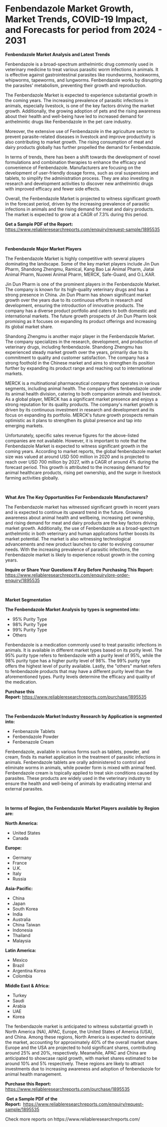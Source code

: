 <p><h1>Fenbendazole Market Growth, Market Trends, COVID-19 Impact, and Forecasts for period from 2024 - 2031</h1></p><p><strong>Fenbendazole Market Analysis and Latest Trends</strong></p>
<p><p>Fenbendazole is a broad-spectrum anthelmintic drug commonly used in veterinary medicine to treat various parasitic worm infections in animals. It is effective against gastrointestinal parasites like roundworms, hookworms, whipworms, tapeworms, and lungworms. Fenbendazole works by disrupting the parasites' metabolism, preventing their growth and reproduction.</p><p>The Fenbendazole Market is expected to experience substantial growth in the coming years. The increasing prevalence of parasitic infections in animals, especially livestock, is one of the key factors driving the market growth. Additionally, the growing adoption of pets and the rising awareness about their health and well-being have led to increased demand for anthelmintic drugs like Fenbendazole in the pet care industry.</p><p>Moreover, the extensive use of Fenbendazole in the agriculture sector to prevent parasite-related diseases in livestock and improve productivity is also contributing to market growth. The rising consumption of meat and dairy products globally has further propelled the demand for Fenbendazole.</p><p>In terms of trends, there has been a shift towards the development of novel formulations and combination therapies to enhance the efficacy and convenience of Fenbendazole. Manufacturers are focusing on the development of user-friendly dosage forms, such as oral suspensions and tablets, to simplify the administration process. They are also investing in research and development activities to discover new anthelmintic drugs with improved efficacy and fewer side effects.</p><p>Overall, the Fenbendazole Market is projected to witness significant growth in the forecast period, driven by the increasing prevalence of parasitic infections in animals and the rising demand for meat and dairy products. The market is expected to grow at a CAGR of 7.3% during this period.</p></p>
<p><strong>Get a Sample PDF of the Report:&nbsp;</strong> <a href="https://www.reliableresearchreports.com/enquiry/request-sample/1895535">https://www.reliableresearchreports.com/enquiry/request-sample/1895535</a></p>
<p>&nbsp;</p>
<p><strong>Fenbendazole Major Market Players</strong></p>
<p><p>The Fenbendazole Market is highly competitive with several players dominating the landscape. Some of the key market players include Jin Dun Pharm, Shandong Zhengmu, Ramical, Kang Bao Lai Animal Pharm, Jiatai Animal Pharm, Nuowei Animal Pharm, MERCK, Safe-Guard, and O.L.KAR. </p><p>Jin Dun Pharm is one of the prominent players in the Fenbendazole Market. The company is known for its high-quality veterinary drugs and has a strong presence in China. Jin Dun Pharm has shown significant market growth over the years due to its continuous efforts in research and development, ensuring the introduction of innovative products. The company has a diverse product portfolio and caters to both domestic and international markets. The future growth prospects of Jin Dun Pharm look promising as it focuses on expanding its product offerings and increasing its global market share.</p><p>Shandong Zhengmu is another major player in the Fenbendazole Market. The company specializes in the research, development, and production of veterinary drugs, including fenbendazole. Shandong Zhengmu has experienced steady market growth over the years, primarily due to its commitment to quality and customer satisfaction. The company has a strong foothold in the Chinese market and aims to strengthen its position further by expanding its product range and reaching out to international markets.</p><p>MERCK is a multinational pharmaceutical company that operates in various segments, including animal health. The company offers fenbendazole under its animal health division, catering to both companion animals and livestock. As a global player, MERCK has a significant market presence and enjoys a strong reputation for its quality products. The company's market growth is driven by its continuous investment in research and development and its focus on expanding its portfolio. MERCK's future growth prospects remain optimistic as it plans to strengthen its global presence and tap into emerging markets.</p><p>Unfortunately, specific sales revenue figures for the above-listed companies are not available. However, it is important to note that the Fenbendazole Market is expected to witness significant growth in the coming years. According to market reports, the global fenbendazole market size was valued at around USD 500 million in 2020 and is projected to reach over USD 700 million by 2027, with a CAGR of around 4% during the forecast period. This growth is attributed to the increasing demand for animal healthcare products, rising pet ownership, and the surge in livestock farming activities globally.</p></p>
<p>&nbsp;</p>
<p><strong>What Are The Key Opportunities For Fenbendazole Manufacturers?</strong></p>
<p><p>The Fenbendazole market has witnessed significant growth in recent years and is expected to continue its upward trend in the future. Growing awareness about animal health and wellbeing, increasing pet ownership, and rising demand for meat and dairy products are the key factors driving market growth. Additionally, the use of Fenbendazole as a broad-spectrum anthelmintic in both veterinary and human applications further boosts its market potential. The market is also witnessing technological advancements and new product launches to cater to evolving consumer needs. With the increasing prevalence of parasitic infections, the Fenbendazole market is likely to experience robust growth in the coming years.</p></p>
<p><strong>Inquire or Share Your Questions If Any Before Purchasing This Report:</strong> <a href="https://www.reliableresearchreports.com/enquiry/pre-order-enquiry/1895535">https://www.reliableresearchreports.com/enquiry/pre-order-enquiry/1895535</a></p>
<p>&nbsp;</p>
<p><strong>Market Segmentation</strong></p>
<p><strong>The Fenbendazole Market Analysis by types is segmented into:</strong></p>
<p><ul><li>95% Purity Type</li><li>98% Purity Type</li><li>99% Purity Type</li><li>Others</li></ul></p>
<p><p>Fenbendazole is a medication commonly used to treat parasitic infections in animals. It is available in different market types based on its purity level. The 95% purity type refers to fenbendazole with a purity level of 95%, while the 98% purity type has a higher purity level of 98%. The 99% purity type offers the highest level of purity available. Lastly, the "others" market refers to fenbendazole products that may have a different purity level than the aforementioned types. Purity levels determine the efficacy and quality of the medication.</p></p>
<p><strong>Purchase this Report:&nbsp;</strong><a href="https://www.reliableresearchreports.com/purchase/1895535">https://www.reliableresearchreports.com/purchase/1895535</a></p>
<p>&nbsp;</p>
<p><strong>The Fenbendazole Market Industry Research by Application is segmented into:</strong></p>
<p><ul><li>Fenbenazole Tablets</li><li>Fenbendazole Powder</li><li>Fenbenazole Cream</li></ul></p>
<p><p>Fenbendazole, available in various forms such as tablets, powder, and cream, finds its market application in the treatment of parasitic infections in animals. Fenbendazole tablets are orally administered to control and eliminate worms in animals, while powder form is mixed with animal feed. Fenbendazole cream is topically applied to treat skin conditions caused by parasites. These products are widely used in the veterinary industry to ensure the health and well-being of animals by eradicating internal and external parasites.</p></p>
<p>&nbsp;</p>
<p><strong>In terms of Region, the Fenbendazole Market Players available by Region are:</strong></p>
<p>
    <p> <strong> North America: </strong>
        <ul>
            <li>United States</li>
            <li>Canada</li>
        </ul>
        </p> 
    <p> <strong> Europe: </strong>
        <ul>
            <li>Germany</li>
            <li>France</li>
            <li>U.K.</li>
            <li>Italy</li>
            <li>Russia</li>
        </ul>
        </p> 
    <p> <strong> Asia-Pacific: </strong>
        <ul>
            <li>China</li>
            <li>Japan</li>
            <li>South Korea</li>
            <li>India</li>
            <li>Australia</li>
            <li>China Taiwan</li>
            <li>Indonesia</li>
            <li>Thailand</li>
            <li>Malaysia</li>
        </ul>
        </p> 
    <p> <strong> Latin America: </strong>
        <ul>
            <li>Mexico</li>
            <li>Brazil</li>
            <li>Argentina Korea</li>
            <li>Colombia</li>
        </ul>
        </p> 
    <p> <strong> Middle East & Africa: </strong>
        <ul>
            <li>Turkey</li>
            <li>Saudi</li>
            <li>Arabia</li>
            <li>UAE</li>
            <li>Korea</li>
        </ul>
    </p>
    </p>
<p><p>The fenbendazole market is anticipated to witness substantial growth in North America (NA), APAC, Europe, the United States of America (USA), and China. Among these regions, North America is expected to dominate the market, accounting for approximately 40% of the overall market share. Europe and the USA are projected to hold significant shares, contributing around 25% and 20%, respectively. Meanwhile, APAC and China are anticipated to showcase rapid growth, with market shares estimated to be around 10% and 5% respectively. These regions are likely to attract investments due to increasing awareness and adoption of fenbendazole for animal health management.</p></p>
<p><strong>Purchase this Report: </strong><a href="https://www.reliableresearchreports.com/purchase/1895535">https://www.reliableresearchreports.com/purchase/1895535</a></p>
<p>&nbsp;<strong>Get a Sample PDF of the Report:&nbsp;&nbsp;</strong><a href="https://www.reliableresearchreports.com/enquiry/request-sample/1895535">https://www.reliableresearchreports.com/enquiry/request-sample/1895535</a></p>
<p><strong></strong></p>
<p>Check more reports on https://www.reliableresearchreports.com/</p>